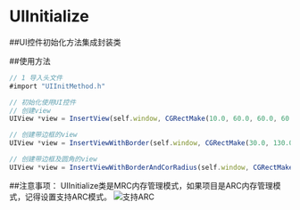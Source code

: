 # UIInitialize
##UI控件初始化方法集成封装类

##使用方法
```javascript
// 1 导入头文件 
#import "UIInitMethod.h"
```
```javascript
// 初始化使用UI控件 
// 创建view 
UIView *view = InsertView(self.window, CGRectMake(10.0, 60.0, 60.0, 60.0), [UIColor orangeColor]); ResetlayerWithView(view, 20.0, [UIColor greenColor], 5.0);

// 创建带边框的view 
UIView *view = InsertViewWithBorder(self.window, CGRectMake(30.0, 130.0, 60.0, 60.0), [UIColor greenColor], 0.5, [UIColor purpleColor]);

// 创建带边框及圆角的view 
UIView *view = InsertViewWithBorderAndCorRadius(self.window, CGRectMake(60.0, 200.0, 60.0, 60.0), [UIColor brownColor], 1.2, [UIColor redColor], 10.0);
```

##注意事项：
UIInitialize类是MRC内存管理模式，如果项目是ARC内存管理模式，记得设置支持ARC模式。
![支持ARC](../DemoUICreate/supportARC.png)
